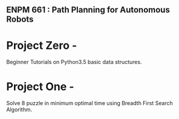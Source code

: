 ## ENPM 661 : Path Planning for Autonomous Robots
# Project Zero -
Beginner Tutorials on Python3.5 basic data structures.

# Project One -
Solve 8 puzzle in minimum optimal time using Breadth First Search Algorithm.
